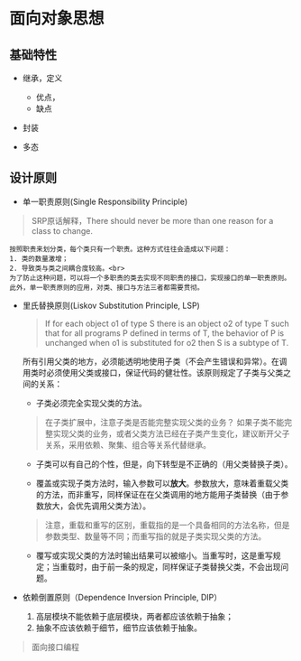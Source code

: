 # 面向对象思想
## 基础特性
- 继承，定义
    - 优点，
    - 缺点
- 封装

- 多态



## 设计原则
- 单一职责原则(Single Responsibility Principle)<br>
> SRP原话解释，There should never be more than one reason for a class to change.
    
    按照职责来划分类，每个类只有一个职责。这种方式往往会造成以下问题：
    1. 类的数量激增；
    2. 导致类与类之间耦合度较高。<br>
    为了防止这种问题，可以将一个多职责的类去实现不同职责的接口，实现接口的单一职责原则。此外，单一职责原则的应用，对类、接口与方法三者都需要贯彻。

- 里氏替换原则(Liskov Substitution Principle, LSP)<br>
    > If for each object o1 of type S there is an object o2 of type T such that for all programs P defined in terms of T, the behavior of P is unchanged when o1 is substituted for o2 then S is a subtype of T.
    
    所有引用父类的地方，必须能透明地使用子类（不会产生错误和异常）。在调用类时必须使用父类或接口，保证代码的健壮性。该原则规定了子类与父类之间的关系：
    - 子类必须完全实现父类的方法。
    > 在子类扩展中，注意子类是否能完整实现父类的业务？
    如果子类不能完整实现父类的业务，或者父类方法已经在子类产生变化，建议断开父子关系，采用依赖、聚集、组合等关系代替继承。
    
    - 子类可以有自己的个性，但是，向下转型是不正确的（用父类替换子类）。
    
    - 覆盖或实现子类方法时，输入参数可以**放大**。参数放大，意味着重载父类的方法，而非重写，同样保证在在父类调用的地方能用子类替换（由于参数放大，会优先调用父类方法）。
    
    > 注意，重载和重写的区别，重载指的是一个具备相同的方法名称，但是参数类型、数量等不同；而重写指的就是子类实现父类的方法。
    
    - 覆写或实现父类的方法时输出结果可以被缩小。当重写时，这是重写规定；当重载时，由于前一条的规定，同样保证子类替换父类，不会出现问题。
    

- 依赖倒置原则（Dependence Inversion Principle, DIP）
    1. 高层模块不能依赖于底层模块，两者都应该依赖于抽象；
    2. 抽象不应该依赖于细节，细节应该依赖于抽象。
    
> 面向接口编程
    

   
    
    
    